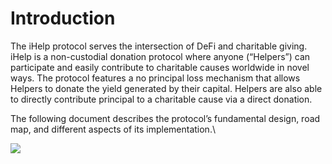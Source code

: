 # Introduction

The iHelp protocol serves the intersection of DeFi and charitable giving. iHelp is a non-custodial donation protocol where anyone (“Helpers”) can participate and easily contribute to charitable causes worldwide in novel ways. The protocol features a no principal loss mechanism that allows Helpers to donate the yield generated by their capital. Helpers are also able to directly contribute principal to a charitable cause via a direct donation.&#x20;

The following document describes the protocol’s fundamental design, road map, and different aspects of its implementation.\


![](.gitbook/assets/Logo\_DarkBG\_Transparent-01.png)
